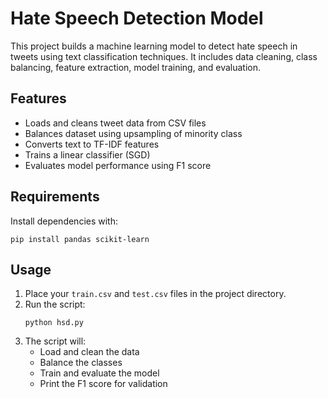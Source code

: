 # Hate Speech Detection Model

This project builds a machine learning model to detect hate speech in tweets using text classification techniques. It includes data cleaning, class balancing, feature extraction, model training, and evaluation.

## Features

- Loads and cleans tweet data from CSV files
- Balances dataset using upsampling of minority class
- Converts text to TF-IDF features
- Trains a linear classifier (SGD)
- Evaluates model performance using F1 score

## Requirements

Install dependencies with:
```
pip install pandas scikit-learn
```

## Usage

1. Place your `train.csv` and `test.csv` files in the project directory.
2. Run the script:
    ```
    python hsd.py
    ```
3. The script will:
    - Load and clean the data
    - Balance the classes
    - Train and evaluate the model
    - Print the F1 score for validation

